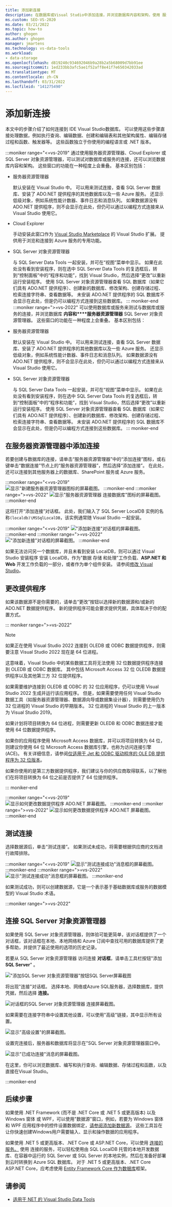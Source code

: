 ```yaml
---
title: 添加新连接
description: 在数据库或Visual Studio中添加连接，并浏览数据库内容和架构，使用 服务器资源管理器 或 SQL Server 对象资源管理器。
ms.custom: SEO-VS-2020
ms.date: 03/21/2022
ms.topic: how-to
author: ghogen
ms.author: ghogen
manager: jmartens
ms.technology: vs-data-tools
ms.workload:
- data-storage
ms.openlocfilehash: d819240c934692046b9a28b2a5b68009d7bb91ee
ms.sourcegitcommit: 1ed233bb3afc5ae1f52aff8e41f7e650342033ad
ms.translationtype: MT
ms.contentlocale: zh-CN
ms.lasthandoff: 03/31/2022
ms.locfileid: "141275490"
---
```

# <a name="add-new-connections"></a>添加新连接

本文中的步骤介绍了如何连接到 IDE Visual Studio数据库。 可以使用这些步骤直接处理数据，例如执行查询、编辑数据、创建和编辑表和其他架构属性、编辑存储过程和函数、触发器等。 这些函数独立于你使用的编程语言或 .NET 版本。

:::moniker range="<=vs-2019"
通过使用服务器资源管理器、Cloud Explorer 或 SQL Server 对象资源管理器，可以测试对数据库或服务的连接，还可以浏览数据库内容和架构。   这些窗口的功能在一种程度上会重叠。 基本区别包括：

- 服务器资源管理器

   默认安装在 Visual Studio 中。 可以用来测试连接，查看 SQL Server 数据库、安装了 ADO.NET 提供程序的其他数据库以及一些 Azure 服务。 还显示低级对象，例如系统性能计数器、事件日志和消息队列。 如果数据源没有 ADO.NET 提供程序，则不会显示在此处，但仍可以通过以编程方式连接来从 Visual Studio 使用它。

- Cloud Explorer

   手动安装此窗口作为 [Visual Studio Marketplace](https://marketplace.visualstudio.com/items?itemName=ms-azuretools.CloudExplorerForVS) 的 Visual Studio 扩展。 提供用于浏览和连接到 Azure 服务的专用功能。

- SQL Server 对象资源管理器

   与 SQL Server Data Tools 一起安装，并可在“视图”菜单中显示。 如果在此处没有看到安装程序，则在选中 SQL Server Data Tools 的复选框后，转到“控制面板”中的“程序和功能”，找到 Visual Studio，然后选择“更改”以重新运行安装程序。  使用 SQL Server 对象资源管理器查看 SQL 数据库（如果它们具有 ADO.NET 提供程序）、创建新的数据库、修改架构、创建存储过程、检索连接字符串、查看数据等。 未安装 ADO.NET 提供程序的 SQL 数据库不会显示在此处，但是仍可以编程方式连接到这些数据库。
::: moniker-end
:::moniker range=">=vs-2022"
可以使用数据库或服务来测试与数据库或服务的连接，并浏览数据库 **内容和****服务器资源管理器** SQL Server 对象资源管理器。 这些窗口的功能在一种程度上会重叠。 基本区别包括：

- 服务器资源管理器

   默认安装在 Visual Studio 中。 可以用来测试连接，查看 SQL Server 数据库、安装了 ADO.NET 提供程序的其他数据库以及一些 Azure 服务。 还显示低级对象，例如系统性能计数器、事件日志和消息队列。 如果数据源没有 ADO.NET 提供程序，则不会显示在此处，但仍可以通过以编程方式连接来从 Visual Studio 使用它。

- SQL Server 对象资源管理器

   与 SQL Server Data Tools 一起安装，并可在“视图”菜单中显示。 如果在此处没有看到安装程序，则在选中 SQL Server Data Tools 的复选框后，转到“控制面板”中的“程序和功能”，找到 Visual Studio，然后选择“更改”以重新运行安装程序。  使用 SQL Server 对象资源管理器查看 SQL 数据库（如果它们具有 ADO.NET 提供程序）、创建新的数据库、修改架构、创建存储过程、检索连接字符串、查看数据等。 未安装 ADO.NET 提供程序的 SQL 数据库不会显示在此处，但是仍可以编程方式连接到这些数据库。
::: moniker-end

## <a name="add-a-connection-in-server-explorer"></a>在服务器资源管理器中添加连接

若要创建与数据库的连接，请单击“服务器资源管理器”中的“添加连接”图标，或右键单击“数据连接”节点上的“服务器资源管理器”，然后选择“添加连接”。     在此处，还可以连接到其他服务器上的数据库、SharePoint 服务或 Azure 服务。

:::moniker range="<=vs-2019"
![显示"新建服务器资源管理器图标的屏幕截图。](../data-tools/media/server-explorer-new-connection-icon.png)
:::moniker-end
:::moniker range=">=vs-2022"
![显示"服务器资源管理器 连接数据库"图标的屏幕截图。](./media/vs-2022/connect-to-database-server-explorer.png)
:::moniker-end

这将打开“添加连接”对话框。 此处，我们输入了 SQL Server LocalDB 实例的名称`(localdb)\MSSqlLocalDB`，该实例通常随 Visual Studio 一起安装。

:::moniker range="<=vs-2019"
!["添加新连接"对话框的屏幕截图。](../data-tools/media/add-new-connection-dialog.png)
:::moniker-end
:::moniker range=">=vs-2022"
!["添加新连接"对话框的屏幕截图。](./media/vs-2022/add-new-connection.png)
:::moniker-end

如果无法访问另一个数据库，并且未看到安装 LocalDB，则可以通过 Visual Studio 安装程序 安装 LocalDB，作为"数据 存储 和处理"工作负载、**ASP.NET 和 Web** 开发工作负载的一部分，或者作为单个组件安装。 请参阅[修改 Visual Studio](../install/modify-visual-studio.md)。

## <a name="change-the-provider"></a>更改提供程序

如果该数据源不是你需要的，请单击“更改”按钮以选择新的数据源和/或新的 ADO.NET 数据提供程序。 新的提供程序可能会要求提供凭据，具体取决于你的配置方式。

::: moniker range=">=vs-2022"
> [!NOTE]
> 如果正在使用 Visual Studio 2022 连接到 OLEDB 或 ODBC 数据提供程序，则需要注意 Visual Studio 2022 现在是 64 位进程。
>
> 这意味着，Visual Studio 中的某些数据工具将无法使用 32 位数据提供程序连接到 OLEDB 或 ODBC 数据库。 其中包括 Microsoft Access 32 位 OLEDB 数据提供程序以及其他第三方 32 位提供程序。
>
>如果需要维护连接到 OLEDB 或 ODBC 的 32 位应用程序，仍可以使用 Visual Studio 2022 生成并运行该应用程序。 但是，如果需要使用任何 Visual Studio 数据工具（如服务器资源管理器、数据源向导或数据集设计器），则需要使用仍为 32 位进程的 Visual Studio 的早期版本。 32 位进程的 Visual Studio 的上一版本为 Visual Studio 2019。
>
>如果计划将项目转换为 64 位进程，则需要更新 OLEDB 和 ODBC 数据连接才能使用 64 位数据提供程序。
>
>如果你的应用程序使用 Microsoft Access 数据库，并可以将项目转换为 64 位，则建议你使用 64 位 Microsoft Access 数据库引擎，也称为访问连接引擎 (ACE)。 有关详细信息，请参阅[仅适用于 Jet 和 ODBC 驱动程序的 OLE DB 提供程序为 32 位版本](/office/troubleshoot/access/jet-odbc-driver-available-32-bit-version)。
>
>如果你使用的是第三方数据提供程序，我们建议与你的供应商取得联系，以了解他们在将项目转换为 64 位之前是否提供了 64 位提供程序。

::: moniker-end

:::moniker range="<=vs-2019"
![显示如何更改数据提供程序 ADO.NET 屏幕截图。](../data-tools/media/change-ado-net-data-provider.png)
:::moniker-end
:::moniker range=">=vs-2022"
![显示如何更改数据提供程序 ADO.NET 屏幕截图。](../data-tools/media/vs-2022/change-data-source-2.png)
:::moniker-end

## <a name="test-the-connection"></a>测试连接

选择数据源后，单击“测试连接”。 如果测试未成功，将需要根据供应商的文档进行故障排除。

:::moniker range="<=vs-2019"
![显示"测试连接成功"消息框的屏幕截图。](../data-tools/media/test-connection.png)
:::moniker-end
:::moniker range=">=vs-2022"
![显示"测试连接成功"消息框的屏幕截图。](./media/vs-2022/test-connection-succeeded.png)
:::moniker-end

如果测试成功，则可以创建数据源，它是一个表示基于基础数据库或服务的数据模型的 Visual Studio 术语。

:::moniker range=">=vs-2022"

## <a name="connect-using-sql-server-object-explorer"></a>连接 SQL Server 对象资源管理器

如果使用 SQL Server 对象资源管理器，则体验可能更简单，该对话框提供了一个对话框，该对话框在本地、本地网络和 Azure 订阅中查找可用的数据库提供了更多帮助，并提供了最近使用的选项的历史记录。

若要从 SQL Server 对象资源管理器 访问连接 **对话框**，请单击工具栏按钮"添加 **SQL Server**" 。

!["添加SQL Server 对象资源管理器"按钮SQL Server屏幕截图](./media/vs-2022/sql-server-object-explorer-add-sql-server-button.png)

将出现"连接"对话框。 选择本地、网络或Azure SQL服务器，选择数据库，提供凭据，然后选择 **连接。**

![对话框的SQL Server 对象资源管理器 连接屏幕截图。](./media/vs-2022/sql-server-object-explorer-connect-dialog.png)

如果需要在连接字符串中设置其他设置，可以使用"高级"链接，其中显示所有设置。

![显示"高级设置"的屏幕截图。](./media/vs-2022/sql-connect-advanced-options.png)

设置完连接后，服务器和数据库将显示在"SQL Server 对象资源管理器窗口中。

![显示"已成功连接"消息的屏幕截图。](./media/vs-2022/successfully-added-connection.png)

在这里，你可以浏览数据库、编写和执行查询、编辑数据、存储过程和函数，以及直接在Visual Studio。

:::moniker-end

## <a name="next-steps"></a>后续步骤

如果使用 .NET Framework (而不是 .NET Core 或 .NET 5 或更高版本) 以及 Windows 窗体 或 WPF，可以使用"数据源"窗口，例如，若要为 Windows 窗体 和 WPF 应用程序中的控件设置数据绑定，[请参阅添加新数据源](add-new-data-sources.md)。 这些工具旨在让你快速创建Windows用户需要输入、显示和操作数据的应用程序。

如果使用 .NET 5 或更高版本、.NET Core 或 ASP.NET Core，可以使用 [连接的服务。](../azure/overview-connected-services.md) 使用 连接的服务，可以轻松使用由 SQL LocalDB 托管的本地开发数据库、在容器中运行的 SQL Server 或 SQL Server 的本地实例，然后在准备好部署到云时转换到 Azure SQL 数据库。 对于 .NET 5 或更高版本、.NET Core ASP.NET Core，应考虑使用 [Entity Framework Core 作为数据库](/ef/core)框架。

## <a name="see-also"></a>请参阅

- [适用于 NET 的 Visual Studio Data Tools](../data-tools/visual-studio-data-tools-for-dotnet.md)
